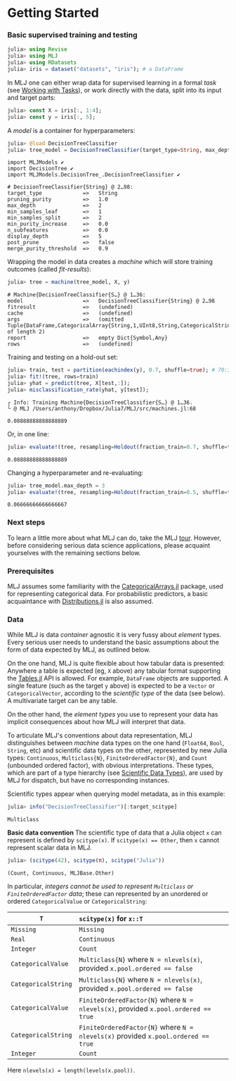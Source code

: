 
# Getting Started

### Basic supervised training and testing


```julia
julia> using Revise
julia> using MLJ
julia> using RDatasets
julia> iris = dataset("datasets", "iris"); # a DataFrame
```

In MLJ one can either wrap data for supervised learning in a formal *task* (see [Working with Tasks](tasks.jl)), or work directly with the data, split into its input and target parts:


```julia
julia> const X = iris[:, 1:4];
julia> const y = iris[:, 5];
```

A *model* is a container for hyperparameters:

```julia
julia> @load DecisionTreeClassifier
julia> tree_model = DecisionTreeClassifier(target_type=String, max_depth=2)
```

    import MLJModels ✔
    import DecisionTree ✔
    import MLJModels.DecisionTree_.DecisionTreeClassifier ✔

    # DecisionTreeClassifier{String} @ 2…98: 
    target_type             =>   String
    pruning_purity          =>   1.0
    max_depth               =>   2
    min_samples_leaf        =>   1
    min_samples_split       =>   2
    min_purity_increase     =>   0.0
    n_subfeatures           =>   0.0
    display_depth           =>   5
    post_prune              =>   false
    merge_purity_threshold  =>   0.9

Wrapping the model in data creates a *machine* which will store training outcomes (called *fit-results*):

```julia
julia> tree = machine(tree_model, X, y)
```

    # Machine{DecisionTreeClassifier{S…} @ 1…36: 
    model                   =>   DecisionTreeClassifier{String} @ 2…98
    fitresult               =>   (undefined)
    cache                   =>   (undefined)
    args                    =>   (omitted Tuple{DataFrame,CategoricalArray{String,1,UInt8,String,CategoricalString{UInt8},Union{}}} of length 2)
    report                  =>   empty Dict{Symbol,Any}
    rows                    =>   (undefined)

Training and testing on a hold-out set:

```julia
julia> train, test = partition(eachindex(y), 0.7, shuffle=true); # 70:30 split
julia> fit!(tree, rows=train)
julia> yhat = predict(tree, X[test,:]);
julia> misclassification_rate(yhat, y[test]);
```

    ┌ Info: Training Machine{DecisionTreeClassifier{S…} @ 1…36.
    └ @ MLJ /Users/anthony/Dropbox/Julia7/MLJ/src/machines.jl:68

    0.08888888888888889

Or, in one line:

```julia
julia> evaluate!(tree, resampling=Holdout(fraction_train=0.7, shuffle=true), measure=misclassification_rate)
```

    0.08888888888888889

Changing a hyperparameter and re-evaluating:

```julia
julia> tree_model.max_depth = 3
julia> evaluate!(tree, resampling=Holdout(fraction_train=0.5, shuffle=true), measure=misclassification_rate)
```

    0.06666666666666667

### Next steps

To learn a little more about what MLJ can do, take the MLJ
[tour](tour.ipynb). However, before considering serious data science
applications, please acquaint yourselves with the remaining sections below.


### Prerequisites

MLJ assumes some familiarity with the
[CategoricalArrays.jl](https://github.com/JuliaData/CategoricalArrays.jl)
package, used for representing categorical data. For probabilistic
predictors, a basic acquaintance with
[Distributions.jl](https://github.com/JuliaStats/Distributions.jl) is
also assumed.


### Data

While MLJ is data *container* agnostic it is very fussy about
*element* types. Every serious user needs to understand the basic
assumptions about the form of data expected by MLJ, as outlined below.

On the one hand, MLJ is quite flexible about how tabular data is
presented: Anywhere a table is expected (eg, `X` above) any tabular
format supporting the [Tables.jl](Tables.jl) API is allowed. For
example, `DataFrame` objects are supported. A single feature (such as
the target `y` above) is expected to be a `Vector` or
`CategoricalVector`, according to the *scientific type* of the data (see
below). A multivariate target can be any table.

On the other hand, the *element types* you use to represent your data
has implicit consequences about how MLJ will interpret that data.

To articulate MLJ's conventions about data representation, MLJ
distinguishes between *machine* data types on the one hand (`Float64`,
`Bool`, `String`, etc) and scientific data types on the other,
represented by new Julia types: `Continuous`, `Multiclass{N}`,
`FiniteOrderedFactor{N}`, and `Count` (unbounded ordered factor), with
obvious interpretations. These types, which are part of a type
hierarchy (see [Scientific Data Types](scientific_data_types.md)), are
used by MLJ for dispatch, but have no corresponding instances.

Scientific types appear when querying model metadata, as in this example:

```julia
julia> info("DecisionTreeClassifier")[:target_scitype]
```

    Multiclass

**Basic data convention** The scientific type of data that a Julia
object `x` can represent is defined by `scitype(x)`. If `scitype(x) ==
Other`, then `x` cannot represent scalar data in MLJ.

```julia
julia> (scitype(42), scitype(π), scitype("Julia"))
```

    (Count, Continuous, MLJBase.Other)

In particular, *integers cannot be used to represent `Multiclass` or
`FiniteOrderedFactor` data*; these can represented by an unordered or
ordered `CategoricalValue` or `CategoricalString`:

`T`                     |     `scitype(x)` for `x::T`
------------------------|:--------------------------------
`Missing`                 |      `Missing`
`Real`                    |      `Continuous`
`Integer`                |        `Count`
`CategoricalValue`       | `Multiclass{N}` where `N = nlevels(x)`, provided `x.pool.ordered == false` 
`CategoricalString`       | `Multiclass{N}` where `N = nlevels(x)`, provided `x.pool.ordered == false`
`CategoricalValue`       | `FiniteOrderedFactor{N}` where `N = nlevels(x)`, provided `x.pool.ordered == true` 
`CategoricalString`       | `FiniteOrderedFactor{N}` where `N = nlevels(x)` provided `x.pool.ordered == true`
`Integer`                 | `Count`

Here `nlevels(x) = length(levels(x.pool))`.

